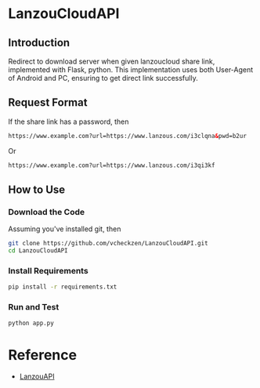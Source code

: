 # LanzouCloudAPI

## Introduction

Redirect to download server when given lanzoucloud share link, implemented with Flask, python. This implementation uses both User-Agent of Android and PC, ensuring to get direct link successfully.

## Request Format

If the share link has a password, then

```html
https://www.example.com?url=https://www.lanzous.com/i3clqna&pwd=b2ur
```

Or

```html
https://www.example.com?url=https://www.lanzous.com/i3qi3kf
```

## How to Use

### Download the Code

Assuming you've installed git, then

```bash
git clone https://github.com/vcheckzen/LanzouCloudAPI.git
cd LanzouCloudAPI
```

### Install Requirements

```bash
pip install -r requirements.txt
```

### Run and Test

```bash
python app.py
```

# Reference

- [LanzouAPI](https://github.com/MHanL/LanzouAPI)
